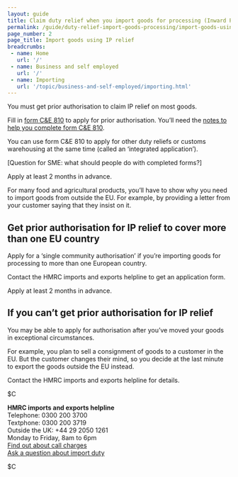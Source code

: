 ```yaml
---
layout: guide
title: Claim duty relief when you import goods for processing (Inward Processing Relief)
permalink: /guide/duty-relief-import-goods-processing/import-goods-using-iprelief.html
page_number: 2
page_title: Import goods using IP relief
breadcrumbs:
 - name: Home
   url: '/'
 - name: Business and self employed
   url: '/'
 - name: Importing
   url: '/topic/business-and-self-employed/importing.html'   
---
```


You must get prior authorisation to claim IP relief on most goods.

Fill in [form C&E 810](/government/uploads/system/uploads/attachment_data/file/400933/ce810.pdf) to apply for prior authorisation. You’ll need the [notes to help you complete form C&E 810](/government/uploads/system/uploads/attachment_data/file/381441/ce810-notes.pdf).  

You can use form C&E 810 to apply for other duty reliefs or customs warehousing at the same time (called an ‘integrated application’).

[Question for SME: what should people do with completed forms?]

Apply at least 2 months in advance.

For many food and agricultural products, you’ll have to show why you need to import goods from outside the EU. For example, by providing a letter from your customer saying that they insist on it.

## Get prior authorisation for IP relief to cover more than one EU country

Apply for a ‘single community authorisation’ if you’re importing goods for processing to more than one European country.

Contact the HMRC imports and exports helpline to get an application form.

Apply at least 2 months in advance.

## If you can’t get prior authorisation for IP relief

You may be able to apply for authorisation after you’ve moved your goods in exceptional circumstances.

For example, you plan to sell a consignment of goods to a customer in the EU. But the customer changes their mind, so you decide at the last minute to export the goods outside the EU instead.

Contact the HMRC imports and exports helpline for details.

$C 

**HMRC imports and exports helpline**    
Telephone: 0300 200 3700   
Textphone: 0300 200 3719  
Outside the UK: +44 29 2050 1261  
Monday to Friday, 8am to 6pm    
[Find out about call charges](/call-charges)     
[Ask a question about import duty](https://online.hmrc.gov.uk/shortforms/form/CITEX_CGEF?dept-name=&sub-dept-name=&location=43&origin=http://www.hmrc.gov.uk) 

$C  

